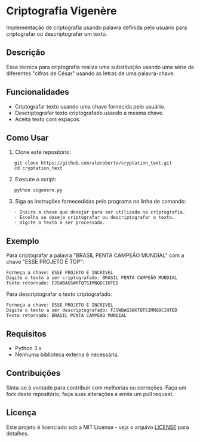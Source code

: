 # Criptografia Vigenère
Implementação de criptografia usando palavra definida pelo usuário para criptografar ou descriptografar um texto.

## Descrição

Essa técnica para criptografia realiza uma substituição usando uma série de diferentes "cifras de César" usando as letras de uma palavra-chave. 

## Funcionalidades

- Criptografar texto usando uma chave fornecida pelo usuário.
- Descriptografar texto criptografado usando a mesma chave.
- Aceita texto com espaços.

## Como Usar

1. Clone este repositório:
```
   git clone https://github.com/aleroberto/cryptation_text.git
   cd cryptation_text
```

2. Execute o script:
```
   python vigenere.py
```

3. Siga as instruções fornecedidas pelo programa na linha de comando:
```
   - Insira a chave que desejar para ser utilizada na criptografia.
   - Escolha se deseja criptografar ou descriptografar o texto.
   - Digite o texto a ser processado.
```
## Exemplo

Para criptografar a palavra "BRASIL PENTA CAMPEÃO MUNDIAL" com a chave "ESSE PROJETO É TOP":
```
Forneça a chave: ESSE PROJETO É INCRIVEL
Digite o texto a ser criptografado: BRASIL PENTA CAMPEÃO MUNDIAL
Texto retornado: FJSWBAGSWXTQTSIMNQDCIHTED
```

Para descriptografar o texto criptografado:
```
Forneça a chave: ESSE PROJETO É INCRIVEL
Digite o texto a ser descriptografado: FJSWBAGSWXTQTSIMNQDCIHTED
Texto retornado: BRASIL PENTA CAMPEÃO MUNDIAL
```

## Requisitos

- Python 3.x
- Nenhuma biblioteca externa é necessária.

## Contribuições

Sinta-se à vontade para contribuir com melhorias ou correções. Faça um fork deste repositório, faça suas alterações e envie um pull request.

## Licença

Este projeto é licenciado sob a MIT License - veja o arquivo [LICENSE](LICENSE) para detalhes.
